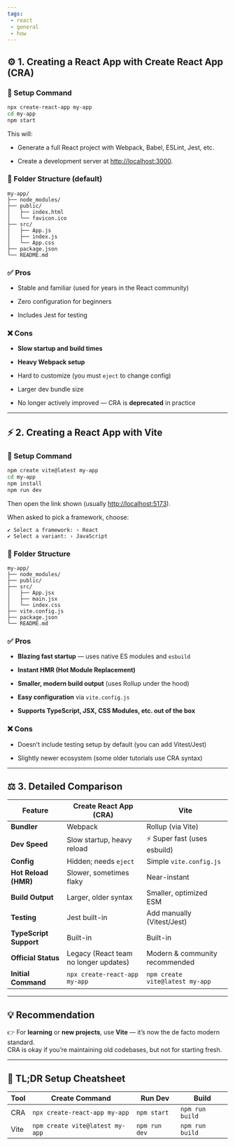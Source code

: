 ```yaml
---
tags: 
 - react
 - general
 - how
---
```


## ⚙️ 1. Creating a React App with **Create React App (CRA)**

### 🧩 Setup Command

```bash
npx create-react-app my-app
cd my-app
npm start
```

This will:

- Generate a full React project with Webpack, Babel, ESLint, Jest, etc.
    
- Create a development server at [http://localhost:3000](http://localhost:3000).
    

### 📂 Folder Structure (default)

```
my-app/
├── node_modules/
├── public/
│   ├── index.html
│   └── favicon.ico
├── src/
│   ├── App.js
│   ├── index.js
│   └── App.css
├── package.json
└── README.md
```

### ✅ Pros

- Stable and familiar (used for years in the React community)
    
- Zero configuration for beginners
    
- Includes Jest for testing
    

### ❌ Cons

- **Slow startup and build times**
    
- **Heavy Webpack setup**
    
- Hard to customize (you must `eject` to change config)
    
- Larger dev bundle size
    
- No longer actively improved — CRA is **deprecated** in practice
    

---

## ⚡ 2. Creating a React App with **Vite**

### 🧩 Setup Command

```bash
npm create vite@latest my-app
cd my-app
npm install
npm run dev
```

Then open the link shown (usually [http://localhost:5173](http://localhost:5173)).

When asked to pick a framework, choose:

```
✔ Select a framework: › React
✔ Select a variant: › JavaScript
```

### 📂 Folder Structure

```
my-app/
├── node_modules/
├── public/
├── src/
│   ├── App.jsx
│   ├── main.jsx
│   └── index.css
├── vite.config.js
├── package.json
└── README.md
```

### ✅ Pros

- **Blazing fast startup** — uses native ES modules and `esbuild`
    
- **Instant HMR (Hot Module Replacement)**
    
- **Smaller, modern build output** (uses Rollup under the hood)
    
- **Easy configuration** via `vite.config.js`
    
- **Supports TypeScript, JSX, CSS Modules, etc. out of the box**
    

### ❌ Cons

- Doesn’t include testing setup by default (you can add Vitest/Jest)
    
- Slightly newer ecosystem (some older tutorials use CRA syntax)
    

---

## ⚖️ 3. Detailed Comparison

|Feature|**Create React App (CRA)**|**Vite**|
|---|---|---|
|**Bundler**|Webpack|Rollup (via Vite)|
|**Dev Speed**|Slow startup, heavy reload|⚡ Super fast (uses esbuild)|
|**Config**|Hidden; needs `eject`|Simple `vite.config.js`|
|**Hot Reload (HMR)**|Slower, sometimes flaky|Near-instant|
|**Build Output**|Larger, older syntax|Smaller, optimized ESM|
|**Testing**|Jest built-in|Add manually (Vitest/Jest)|
|**TypeScript Support**|Built-in|Built-in|
|**Official Status**|Legacy (React team no longer updates)|Modern & community recommended|
|**Initial Command**|`npx create-react-app my-app`|`npm create vite@latest my-app`|

---

## 💡 Recommendation

👉 For **learning** or **new projects**, use **Vite** — it’s now the de facto modern standard.  
CRA is okay if you’re maintaining old codebases, but not for starting fresh.

---

## 🧠 TL;DR Setup Cheatsheet

|Tool|Create Command|Run Dev|Build|
|---|---|---|---|
|CRA|`npx create-react-app my-app`|`npm start`|`npm run build`|
|Vite|`npm create vite@latest my-app`|`npm run dev`|`npm run build`|